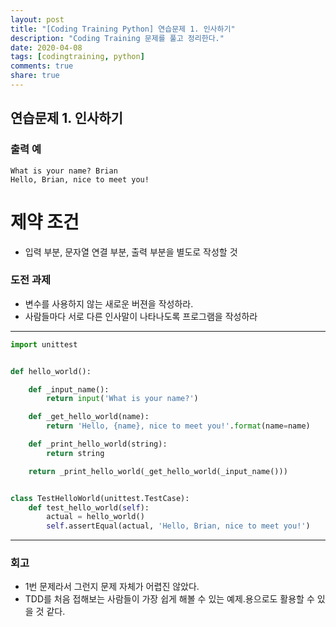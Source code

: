 ```yaml
---
layout: post
title: "[Coding Training Python] 연습문제 1. 인사하기"
description: "Coding Training 문제를 풀고 정리한다."
date: 2020-04-08
tags: [codingtraining, python]
comments: true
share: true
---
```




## 연습문제 1. 인사하기



### 출력 예

```
What is your name? Brian
Hello, Brian, nice to meet you!
```



# 제약 조건

*   입력 부분, 문자열 연결 부분, 출력 부분을 별도로 작성할 것



### 도전 과제

*   변수를 사용하지 않는 새로운 버젼을 작성하라.
*   사람들마다 서로 다른 인사말이 나타나도록 프로그램을 작성하라



----



```python
import unittest


def hello_world():

    def _input_name():
        return input('What is your name?')

    def _get_hello_world(name):
        return 'Hello, {name}, nice to meet you!'.format(name=name)

    def _print_hello_world(string):
        return string

    return _print_hello_world(_get_hello_world(_input_name()))


class TestHelloWorld(unittest.TestCase):
    def test_hello_world(self):
        actual = hello_world()
        self.assertEqual(actual, 'Hello, Brian, nice to meet you!')


```





---



### 회고

*   1번 문제라서 그런지 문제 자체가 어렵진 않았다.
*   TDD를 처음 접해보는 사람들이 가장 쉽게 해볼 수 있는 예제.용으로도 활용할 수 있을 것 같다.